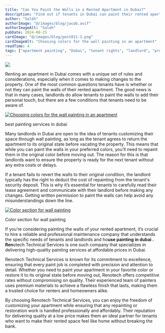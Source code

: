 ```yaml
---
title: "Can You Paint the Walls in a Rented Apartment in Dubai?"
description: "Find out if tenants in Dubai can paint their rented apartment walls, what permissions are needed, and how to avoid deposit deductions."
author: "Saleh"
authorImage: "@/images/blog/jacob.avif"
authorImageAlt: "Saleh"
pubDate: 2024-08-25
cardImage: "@/images/blog/post011-1.png"
cardImageAlt: "Choosing colors for the wall painting in an apartment"
readTime: 4
tags: ["apartment painting", "Dubai", "tenant rights", "landlord", "property management"]
---
```


![](@/images/blog/post011-1.png)

Renting an apartment in Dubai comes with a unique set of rules and considerations, especially when it comes to making changes to the property. One of the most common questions tenants have is whether or not they can paint the walls of their rented apartment. The good news is that in many cases, landlords do allow tenants to paint the walls to add their personal touch, but there are a few conditions that tenants need to be aware of.

  

[![Choosing colors for the wall painting in an apartment](https://img1.wsimg.com/isteam/stock/10334/:/rs=w:1280 "Choosing colors for the wall painting in an apartment")](https://renovtekdubai.com/contact-us)

best painting services in dubai

Many landlords in Dubai are open to the idea of tenants customizing their space through wall painting, as long as the tenant agrees to return the apartment to its original state before vacating the property. This means that while you can paint the walls in your preferred colors, you’ll need to repaint them in the original color before moving out. The reason for this is that landlords want to ensure the property is ready for the next tenant without any extra costs or delays.

If a tenant fails to revert the walls to their original condition, the landlord typically has the right to deduct the cost of repainting from the tenant's security deposit. This is why it’s essential for tenants to carefully read their lease agreement and communicate with their landlord before making any changes. Getting written permission to paint the walls can help avoid any misunderstandings down the line.

  

[![Color section for wall painting](https://img1.wsimg.com/isteam/stock/10333/:/cr=t:0%25,l:0%25,w:100%25,h:100%25/rs=w:1280 "Color section for wall painting")](https://renovtekdubai.com/contact-us)

Color section for wall painting

If you’re considering painting the walls of your rented apartment, it’s crucial to hire a reliable and professional maintenance company that understands the specific needs of tenants and landlords and ho**use painting in dubai . Ren**otech Technical Services is one such company that specializes in delivering high-quality painting services at affordable prices in Dubai.

Renotech Technical Services is known for its commitment to excellence, ensuring that every paint job is completed with precision and attention to detail. Whether you need to paint your apartment in your favorite color or restore it to its original state before moving out, Renotech offers competitive rates without compromising on quality. Their experienced team of painters uses premium materials to achieve a flawless finish that lasts, making them a trusted choice for renters and homeowners alike.

By choosing Renotech Technical Services, you can enjoy the freedom of customizing your apartment while ensuring that any repainting or restoration work is handled professionally and affordably. Their reputation for delivering quality at a low price makes them an ideal partner for tenants who want to make their rented space feel like home without breaking the bank.